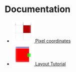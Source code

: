 # Documentation

*  [![Pixel coorindate](./PixelCoordinates_docicon.png)  Pixel coordinates](./PixelCoordinates.md)
*  [![Layout](./LayoutTutorial_docicon.png) Layout Tutorial](./LayoutTutorial.md)

